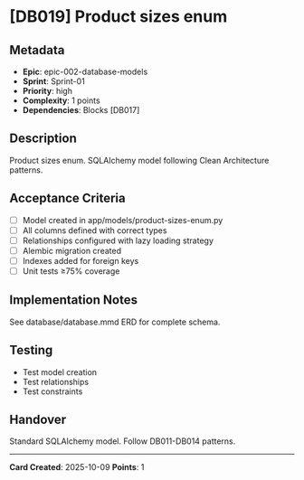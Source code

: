 # [DB019] Product sizes enum

## Metadata
- **Epic**: epic-002-database-models
- **Sprint**: Sprint-01
- **Priority**: high
- **Complexity**: 1 points
- **Dependencies**: Blocks [DB017]

## Description
Product sizes enum. SQLAlchemy model following Clean Architecture patterns.

## Acceptance Criteria
- [ ] Model created in app/models/product-sizes-enum.py
- [ ] All columns defined with correct types
- [ ] Relationships configured with lazy loading strategy
- [ ] Alembic migration created
- [ ] Indexes added for foreign keys
- [ ] Unit tests ≥75% coverage

## Implementation Notes
See database/database.mmd ERD for complete schema.

## Testing
- Test model creation
- Test relationships
- Test constraints

## Handover
Standard SQLAlchemy model. Follow DB011-DB014 patterns.

---
**Card Created**: 2025-10-09
**Points**: 1

